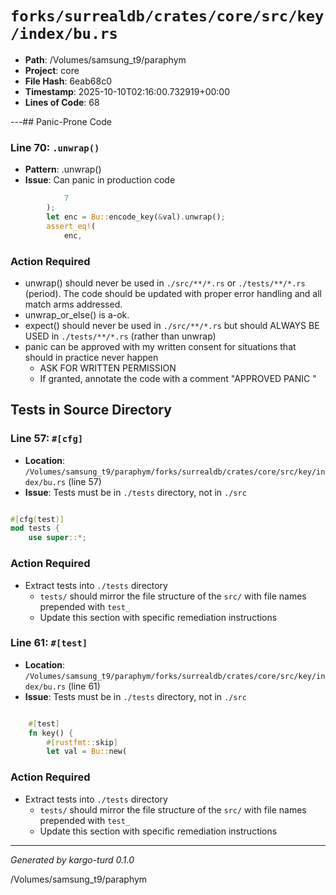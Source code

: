 # `forks/surrealdb/crates/core/src/key/index/bu.rs`

- **Path**: /Volumes/samsung_t9/paraphym
- **Project**: core
- **File Hash**: 6eab68c0  
- **Timestamp**: 2025-10-10T02:16:00.732919+00:00  
- **Lines of Code**: 68

---## Panic-Prone Code


### Line 70: `.unwrap()`

- **Pattern**: .unwrap()
- **Issue**: Can panic in production code

```rust
			7
		);
		let enc = Bu::encode_key(&val).unwrap();
		assert_eq!(
			enc,
```

### Action Required

- unwrap() should never be used in `./src/**/*.rs` or `./tests/**/*.rs` (period). The code should be updated with proper error handling and all match arms addressed.
- unwrap_or_else() is a-ok. 
- expect() should never be used in `./src/**/*.rs` but should ALWAYS BE USED in `./tests/**/*.rs` (rather than unwrap)
- panic can be approved with my written consent for situations that should in practice never happen  
  - ASK FOR WRITTEN PERMISSION
  - If granted, annotate the code with a comment "APPROVED PANIC "

## Tests in Source Directory


### Line 57: `#[cfg]`

- **Location**: `/Volumes/samsung_t9/paraphym/forks/surrealdb/crates/core/src/key/index/bu.rs` (line 57)
- **Issue**: Tests must be in `./tests` directory, not in `./src`

```rust

#[cfg(test)]
mod tests {
	use super::*;

```

### Action Required

- Extract tests into `./tests` directory
  - `tests/` should mirror the file structure of the `src/` with file names prepended with `test_`
  - Update this section with specific remediation instructions
  


### Line 61: `#[test]`

- **Location**: `/Volumes/samsung_t9/paraphym/forks/surrealdb/crates/core/src/key/index/bu.rs` (line 61)
- **Issue**: Tests must be in `./tests` directory, not in `./src`

```rust

	#[test]
	fn key() {
		#[rustfmt::skip]
		let val = Bu::new(
```

### Action Required

- Extract tests into `./tests` directory
  - `tests/` should mirror the file structure of the `src/` with file names prepended with `test_`
  - Update this section with specific remediation instructions
  

---

*Generated by kargo-turd 0.1.0*

/Volumes/samsung_t9/paraphym